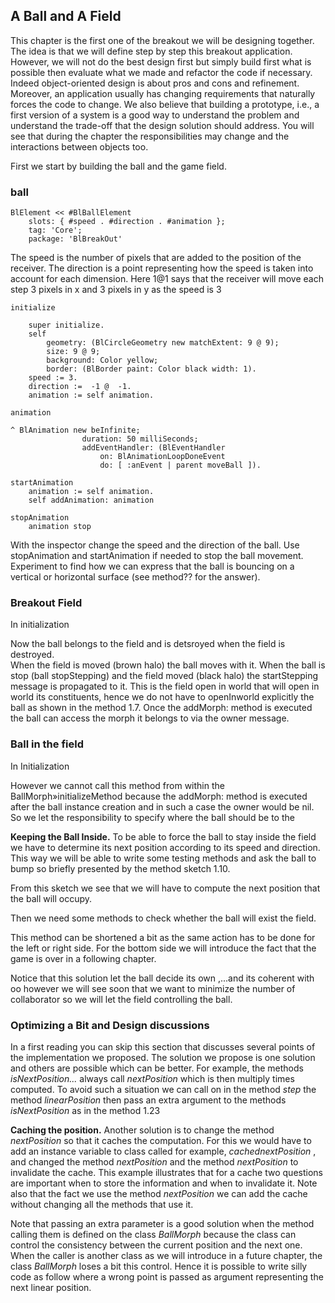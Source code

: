 ## A Ball and A Field

This chapter is the first one of the breakout we will be designing together. The 
idea is that we will define step by step this breakout application. However, we 
will not do the best design first but simply build first what is possible then 
evaluate what we made and refactor the code if necessary. Indeed object-oriented 
design is about pros and cons and refinement. Moreover, an application usually 
has changing requirements that naturally forces the code to change. We also 
believe that building a prototype, i.e., a first version of a system is a good 
way to understand the problem and understand the trade-off that the design 
solution should address. You will see that during the chapter the 
responsibilities may change and the interactions between objects too.

First we start by building the ball and the game field.


### ball
```lifecode=BlBallElement
BlElement << #BlBallElement
	slots: { #speed . #direction . #animation };
	tag: 'Core';
	package: 'BlBreakOut'
```

The speed is the number of pixels that are added to the position of the
receiver. The direction is a point representing how the speed is taken into 
account for each dimension. Here 1@1 says that the receiver will move each
step 3 pixels in x and 3 pixels in y as the speed is 3

```lifecode=BlBallElement>>#initialize
initialize

	super initialize.
	self
		geometry: (BlCircleGeometry new matchExtent: 9 @ 9);
		size: 9 @ 9;
		background: Color yellow;
		border: (BlBorder paint: Color black width: 1).
	speed := 3.
	direction :=  -1 @  -1.
	animation := self animation.
```

```lifecode=BlBallElement>>#animation
animation

^ BlAnimation new beInfinite;
		        duration: 50 milliSeconds;
                addEventHandler: (BlEventHandler
			        on: BlAnimationLoopDoneEvent
			        do: [ :anEvent | parent moveBall ]).

```

```lifecode=BlBallElement>>#startAnimation
startAnimation
	animation := self animation.
	self addAnimation: animation
```

```lifecode=BlBallElement>>#stopAnimation
stopAnimation
	animation stop
```

With the inspector change the speed and the direction of the ball. Use 
stopAnimation and startAnimation if needed to stop the ball movement. 
Experiment to find how we can express that the ball is bouncing on a
vertical or horizontal surface (see method?? for the answer).

### Breakout Field

In initialization


Now the ball belongs to the field and is detsroyed when the field is destroyed.  
When the field is moved (brown halo) the ball moves with it. When the ball is 
stop (ball stopStepping) and the field moved (black halo) the startStepping 
message is propagated to it. This is the field open in world that will open in 
world its constituents, hence we do not have to openInworld explicitly the ball 
as shown in the method 1.7. Once the addMorph: method is executed the ball can 
access the morph it belongs to via the owner message.

### Ball in the field
In Initialization

However we cannot call this method from within the BallMorph»initializeMethod 
because the addMorph: method is executed after the ball instance creation and in 
such a case the owner would be nil. So we let the responsibility to specify 
where the ball should be to the

**Keeping the Ball Inside.** To be able to force the ball to stay inside the 
field we have to determine its next position according to its speed and 
direction. This way we will be able to write some testing methods and ask the 
ball to bump so briefly presented by the method sketch 1.10.

From this sketch we see that we will have to compute the next position that the 
ball will occupy.

Then we need some methods to check whether the ball will exist the field.

This method can be shortened a bit as the same action has to be done for the 
left or right side. For the bottom side we will introduce the fact that the game 
is over in a following chapter.

Notice that this solution let the ball decide its own ,...and its coherent with 
oo however we will see soon that we want to minimize the number of collaborator 
so we will let the field controlling the ball.

### Optimizing a Bit and Design discussions

In a first reading you can skip this section that discusses several points of 
the implementation we proposed.  The solution we propose is one solution and 
others are possible which can be better. For example, the methods 
*isNextPosition...* always call *nextPosition* which is then multiply times 
computed.  To avoid such a situation we can call on in the method *step* the 
method *linearPosition* then pass an extra argument to the methods 
*isNextPosition* as in the method 1.23

**Caching the position.** Another solution is to change the method 
*nextPosition* so that it caches the computation. For this we would have to add 
an instance variable to class called for example, *cachednextPosition* , and 
changed the method *nextPosition* and the method *nextPosition* to invalidate 
the cache. This example illustrates that for a cache two questions are important 
when to store the information and when to invalidate it. Note also that the fact 
we use the method *nextPosition* we can add the cache without changing all the 
methods that use it.

Note that passing an extra parameter is a good solution when the method calling 
them is defined on the class *BallMorph* because the class can control the 
consistency between the current position and the next one. When the caller is 
another class as we will introduce in a future chapter, the class *BallMorph* 
loses a bit this control. Hence it is possible to write silly code as follow 
where a wrong point is passed as argument representing the next linear position.

